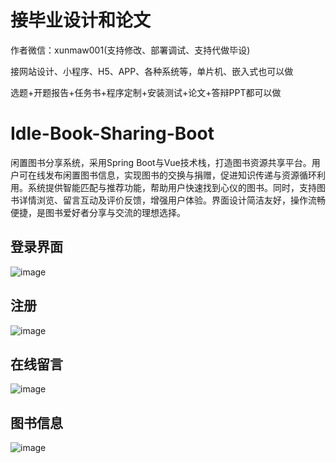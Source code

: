 # 接毕业设计和论文
作者微信：xunmaw001(支持修改、部署调试、支持代做毕设)

接网站设计、小程序、H5、APP、各种系统等，单片机、嵌入式也可以做

选题+开题报告+任务书+程序定制+安装测试+论文+答辩PPT都可以做
# Idle-Book-Sharing-Boot
闲置图书分享系统，采用Spring Boot与Vue技术栈，打造图书资源共享平台。用户可在线发布闲置图书信息，实现图书的交换与捐赠，促进知识传递与资源循环利用。系统提供智能匹配与推荐功能，帮助用户快速找到心仪的图书。同时，支持图书详情浏览、留言互动及评价反馈，增强用户体验。界面设计简洁友好，操作流畅便捷，是图书爱好者分享与交流的理想选择。
## 登录界面
![image](https://github.com/user-attachments/assets/095193d1-8478-499d-ae65-4ac56af1759b)
## 注册
![image](https://github.com/user-attachments/assets/b1acf4cf-a606-4f9f-8c67-a1c44a5bf9ef)
## 在线留言
![image](https://github.com/user-attachments/assets/1a5277da-aa6d-49d8-a781-f7fe107a4ca1)
## 图书信息
![image](https://github.com/user-attachments/assets/6e5dde29-7f7c-44ab-bcf2-5dd4b8461fea)
